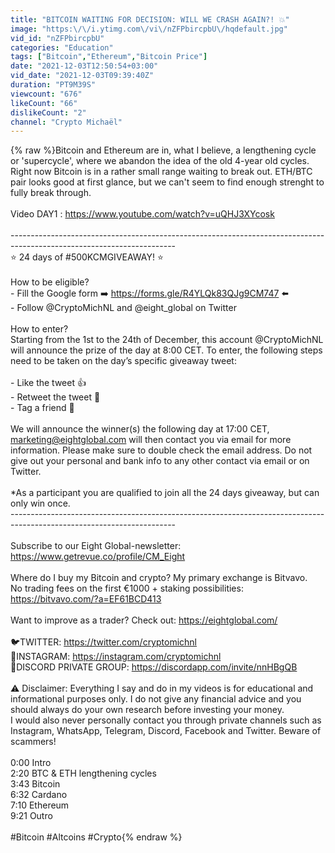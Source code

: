 ```yaml
---
title: "BITCOIN WAITING FOR DECISION: WILL WE CRASH AGAIN?! 💥"
image: "https:\/\/i.ytimg.com\/vi\/nZFPbircpbU\/hqdefault.jpg"
vid_id: "nZFPbircpbU"
categories: "Education"
tags: ["Bitcoin","Ethereum","Bitcoin Price"]
date: "2021-12-03T12:50:54+03:00"
vid_date: "2021-12-03T09:39:40Z"
duration: "PT9M39S"
viewcount: "676"
likeCount: "66"
dislikeCount: "2"
channel: "Crypto Michaël"
---
```

{% raw %}Bitcoin and Ethereum are in, what I believe, a lengthening cycle or 'supercycle', where we abandon the idea of the old 4-year old cycles. Right now Bitcoin is in a rather small range waiting to break out. ETH/BTC pair looks good at first glance, but we can't seem to find enough strenght to fully break through. <br /><br />Video DAY1 : <a rel="nofollow" target="blank" href="https://www.youtube.com/watch?v=uQHJ3XYcosk">https://www.youtube.com/watch?v=uQHJ3XYcosk</a><br /><br />-----------------------------------------------------------------------------------------------------------------------<br />⭐ 24 days of #500KCMGIVEAWAY! ⭐<br /><br />How to be eligible?<br />- Fill the Google form ➡️ <a rel="nofollow" target="blank" href="https://forms.gle/R4YLQk83QJg9CM747">https://forms.gle/R4YLQk83QJg9CM747</a> ⬅️<br />- Follow @CryptoMichNL and @eight_global on Twitter<br /><br />How to enter?<br />Starting from the 1st to the 24th of December, this account @CryptoMichNL will announce the prize of the day at 8:00 CET. To enter, the following steps need to be taken on the day’s specific giveaway tweet:<br /><br />- Like the tweet 👍<br />- Retweet the tweet 🔁<br />- Tag a friend 👥<br /><br />We will announce the winner(s) the following day at 17:00 CET, marketing@eightglobal.com will then contact you via email for more information. Please make sure to double check the email address. Do not give out your personal and bank info to any other contact via email or on Twitter. <br /><br />*As a participant you are qualified to join all the 24 days giveaway, but can only win once.<br />-----------------------------------------------------------------------------------------------------------------------<br /><br />Subscribe to our Eight Global-newsletter: <a rel="nofollow" target="blank" href="https://www.getrevue.co/profile/CM_Eight">https://www.getrevue.co/profile/CM_Eight</a><br /><br />Where do I buy my Bitcoin and crypto? My primary exchange is Bitvavo.<br />No trading fees on the first €1000 + staking possibilities:<br /><a rel="nofollow" target="blank" href="https://bitvavo.com/?a=EF61BCD413">https://bitvavo.com/?a=EF61BCD413</a><br /><br />Want to improve as a trader? Check out: <a rel="nofollow" target="blank" href="https://eightglobal.com/">https://eightglobal.com/</a><br /><br />🐦TWITTER: <a rel="nofollow" target="blank" href="https://twitter.com/cryptomichnl">https://twitter.com/cryptomichnl</a><br />📸INSTAGRAM: <a rel="nofollow" target="blank" href="https://instagram.com/cryptomichnl">https://instagram.com/cryptomichnl</a><br />🏫DISCORD PRIVATE GROUP: <a rel="nofollow" target="blank" href="https://discordapp.com/invite/nnHBgQB">https://discordapp.com/invite/nnHBgQB</a><br /><br />⚠️ Disclaimer: Everything I say and do in my videos is for educational and informational purposes only. I do not give any financial advice and you should always do your own research before investing your money.  <br />I would also never personally contact you through private channels such as Instagram, WhatsApp, Telegram, Discord, Facebook and Twitter. Beware of scammers!<br /><br />0:00 Intro<br />2:20 BTC &amp; ETH lengthening cycles<br />3:43 Bitcoin<br />6:32 Cardano<br />7:10 Ethereum<br />9:21 Outro<br /><br />#Bitcoin #Altcoins #Crypto{% endraw %}
